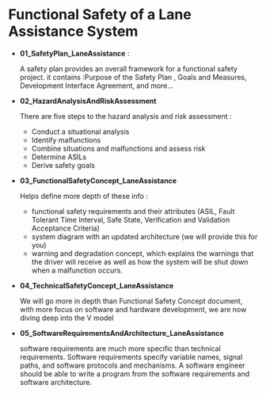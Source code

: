# Functional Safety of a Lane Assistance System

* **01_SafetyPlan_LaneAssistance** :

  A safety plan provides an overall framework for a functional safety project.
  it contains :Purpose of the Safety Plan , Goals and Measures, Development Interface Agreement, and more...

* **02_HazardAnalysisAndRiskAssessment**
    
    There are five steps to the hazard analysis and risk assessment : 
    *  Conduct a situational analysis
    *  Identify malfunctions
    *  Combine situations and malfunctions and assess risk
    *  Determine ASILs
    * Derive safety goals

* **03_FunctionalSafetyConcept_LaneAssistance**
    
    Helps define more depth of these info :

    *  functional safety requirements and their attributes (ASIL, Fault Tolerant Time Interval, Safe State, Verification and Validation Acceptance Criteria)
    *  system diagram with an updated architecture (we will provide this for you)
    *  warning and degradation concept, which explains the warnings that the driver will receive as well as how the system will be shut down when a malfunction occurs.

* **04_TechnicalSafetyConcept_LaneAssistance**

    We will go more in depth than Functional Safety Concept document, with more focus on software and hardware development, we are now diving deep into the V model

* **05_SoftwareRequirementsAndArchitecture_LaneAssistance**

    software requirements are much more specific than technical requirements. Software requirements specify variable names, signal paths, and software protocols and mechanisms. A software engineer should be able to write a program from the software requirements and software architecture.

